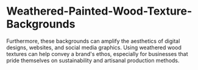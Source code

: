 # Weathered-Painted-Wood-Texture-Backgrounds
Furthermore, these backgrounds can amplify the aesthetics of digital designs, websites, and social media graphics. Using weathered wood textures can help convey a brand's ethos, especially for businesses that pride themselves on sustainability and artisanal production methods.
